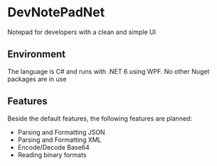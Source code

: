 # DevNotePadNet
Notepad for developers with a clean and simple UI

## Environment
The language is C# and runs with .NET 6 using WPF. No other Nuget packages are in use

## Features
Beside the default features, the following features are planned:
- Parsing and Formatting JSON
- Parsing and Formatting XML
- Encode/Decode Base64
- Reading binary formats

